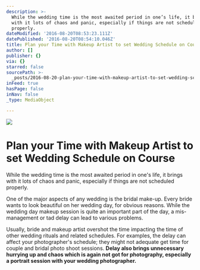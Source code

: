 ```yaml
---
description: >-
  While the wedding time is the most awaited period in one’s life, it brings
  with it lots of chaos and panic, especially if things are not scheduled
  properly.
dateModified: '2016-08-20T08:53:23.111Z'
datePublished: '2016-08-20T08:54:10.046Z'
title: Plan your Time with Makeup Artist to set Wedding Schedule on Course
author: []
publisher: {}
via: {}
starred: false
sourcePath: >-
  _posts/2016-08-20-plan-your-time-with-makeup-artist-to-set-wedding-schedule-on.md
inFeed: true
hasPage: false
inNav: false
_type: MediaObject

---
```

![](https://the-grid-user-content.s3-us-west-2.amazonaws.com/13222d94-f9cd-4129-8e46-a39420e9f006.jpg)

# **Plan your Time with Makeup Artist to set Wedding Schedule on Course**

While the wedding time is the most awaited period in one's life, it brings with it lots of chaos and panic, especially if things are not scheduled properly.

One of the major aspects of any wedding is the bridal make-up. Every bride wants to look beautiful on her wedding day, for obvious reasons. While the wedding day makeup session is quite an important part of the day, a mis-management or tad delay can lead to various problems.

Usually, bride and makeup artist overshot the time impacting the time of other wedding rituals and related schedules. For examples, the delay can affect your photographer's schedule; they might not adequate get time for couple and bridal photo shoot sessions. **Delay also brings unnecessary hurrying up and chaos which is again not got for photography, especially a portrait session with your wedding photographer.**